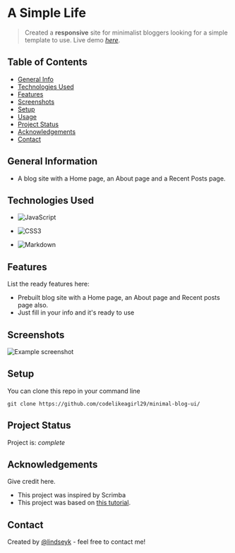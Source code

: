 # A Simple Life
> Created a __responsive__ site for minimalist bloggers looking for a simple template to use.
> Live demo [_here_](https://codelikeagirl29.github.io/minimal-blog-ui/). <!-- If you have the project hosted somewhere, include the link here. -->

## Table of Contents
* [General Info](#general-information)
* [Technologies Used](#technologies-used)
* [Features](#features)
* [Screenshots](#screenshots)
* [Setup](#setup)
* [Usage](#usage)
* [Project Status](#project-status)
* [Acknowledgements](#acknowledgements)
* [Contact](#contact)
<!-- * [License](#license) -->


## General Information
- A blog site with a Home page, an About page and a Recent Posts page.

## Technologies Used
- ![JavaScript](https://img.shields.io/badge/javascript-%23323330.svg?style=for-the-badge&logo=javascript&logoColor=%23F7DF1E)

- ![CSS3](https://img.shields.io/badge/css3-%231572B6.svg?style=for-the-badge&logo=css3&logoColor=white)

- ![Markdown](https://camo.githubusercontent.com/6f2f97f702ca8a936bb9027f26e5acf778d09958a375adbcff623d6dbe45157d/68747470733a2f2f696d672e736869656c64732e696f2f7374617469632f76313f7374796c653d666f722d7468652d6261646765266d6573736167653d4d61726b646f776e26636f6c6f723d303030303030266c6f676f3d4d61726b646f776e266c6f676f436f6c6f723d464646464646266c6162656c3d)

## Features
List the ready features here:
- Prebuilt blog site with a Home page, an About page and Recent posts page also.
- Just fill in your info and it's ready to use


## Screenshots
![Example screenshot](https://res.cloudinary.com/codelikeagirl29/image/upload/v1667015614/projects/localhost-5500_hwyizy.png)
<!-- If you have screenshots you'd like to share, include them here. -->


## Setup
You can clone this repo in your command line

```
git clone https://github.com/codelikeagirl29/minimal-blog-ui/
```

## Project Status
Project is: _complete_

## Acknowledgements
Give credit here.
- This project was inspired by Scrimba
- This project was based on [this tutorial](https://scrimba.com/).


## Contact
Created by [@lindseyk](https://www.lindseyk.dev/) - feel free to contact me!
